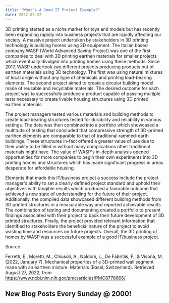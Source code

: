 ```yaml
---
title: "What's A Good IT Project Example?"
date: 2022-09-22
---
```


3D printing started as a niche market for toys and models but has recently been expanding rapidly into business projects that are rapidly affecting our society. A 
massive project undertaken by stakeholders in 3D printing technology is building homes using 3D equipment. The Italian based company WASP (World Advanced Saving Project) 
was one of the first companies to deal with 3D printing earthen materials for smaller projects which eventually divulged into printing homes using these methods. Since 
2017, WASP undertook two different projects producing products out of earthen materials using 3D technology. The first was using natural mixtures of local origin without 
any type of chemicals and printing load-bearing elements. The second project aimed to create a circular building model made of reusable and recyclable materials. The 
desired outcome for each project was to successfully produce a product capable of passing multiple tests necessary to create livable housing structures using 3D printed 
earthen materials.

The project managers tested various materials and building methods to create load-bearing structures tested for durability and reliability in various settings. The data 
was then combined into a portfolio which showcased a multitude of testing that concluded that compressive strength of 3D-printed earthen elements are comparable to that 
of traditional rammed-earth buildings. These structures in-fact offered a greater value of use due to their ability to be filled in without many complications other 
traditional materials might have. The value of WASP's in-depth analysis opened opportunities for more companies to begin their own experiments into 3D printing homes and 
structures which has made significant progress in areas desperate for affordable housing.

Elements that made this IT/business project a success include the project manager's ability to set a clearly defined project standard and uphold their objectives with 
tangible results which produced a favorable outcome that achieved a new state of understanding for the future of their project. Additionally, the compiled data showcased 
different building methods from 3D printed structures in a measurable way and reported achievable results. The combination of testing and documenting created a portfolio 
to present findings associated with their project to back their future development of 3D printed structures. Finally, the project provided relevant information that 
identified to stakeholders the beneficial nature of the project to avoid wasting time and resources on future projects. Overall, the 3D printing of homes by WASP was a 
successful example of a good IT/business project.

Source

Ferretti, E., Moretti, M., Chiusoli, A., Naldoni, L., De Fabritiis, F., & Visonà, M. (2022, January 7). Mechanical properties of a 3D-printed wall segment made with an 
earthen mixture. Materials (Basel, Switzerland). Retrieved August 27, 2022, from https://www.ncbi.nlm.nih.gov/pmc/articles/PMC8778666/

## New Blog Posts Every Sunday @ 2000! 
